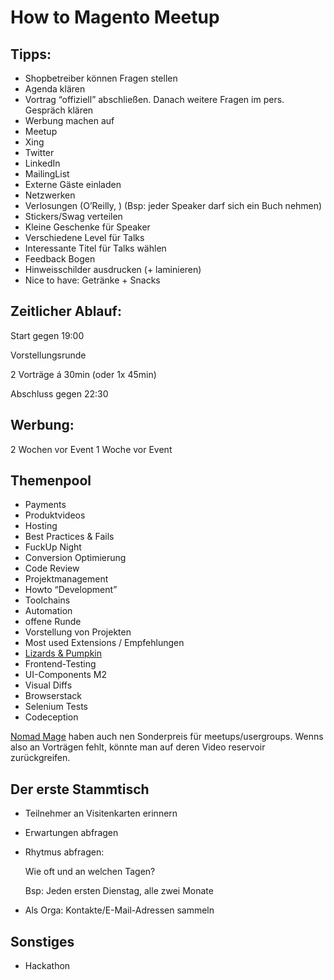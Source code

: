 # How to Magento Meetup

## Tipps:

* Shopbetreiber können Fragen stellen
* Agenda klären
* Vortrag “offiziell” abschließen. Danach weitere Fragen im pers. Gespräch klären
* Werbung machen auf
 * Meetup
 * Xing
 * Twitter
 * LinkedIn
 * MailingList
* Externe Gäste einladen
* Netzwerken
* Verlosungen (O’Reilly, ) (Bsp: jeder Speaker darf sich ein Buch nehmen)
* Stickers/Swag verteilen
* Kleine Geschenke für Speaker
* Verschiedene Level für Talks
* Interessante Titel für Talks wählen
* Feedback Bogen
* Hinweisschilder ausdrucken (+ laminieren)
* Nice to have: Getränke + Snacks

## Zeitlicher Ablauf:

Start gegen 19:00

Vorstellungsrunde

2 Vorträge á 30min (oder 1x 45min)

Abschluss gegen 22:30

## Werbung:
2 Wochen vor Event
1 Woche vor Event

## Themenpool

* Payments
* Produktvideos
* Hosting
* Best Practices & Fails
* FuckUp Night
* Conversion Optimierung
* Code Review
* Projektmanagement
* Howto “Development”
 * Toolchains
 * Automation
* offene Runde
* Vorstellung von Projekten
* Most used Extensions / Empfehlungen
* [Lizards & Pumpkin](http://lizardsandpumpkins.com/)
* Frontend-Testing
 * UI-Components M2
 * Visual Diffs
 * Browserstack
 * Selenium Tests
 * Codeception

[Nomad Mage](https://nomadmage.com/) haben auch nen Sonderpreis für meetups/usergroups. Wenns also an Vorträgen fehlt, könnte man auf deren Video reservoir zurückgreifen.

## Der erste Stammtisch

* Teilnehmer an Visitenkarten erinnern
* Erwartungen abfragen
* Rhytmus abfragen:

  Wie oft und an welchen Tagen?

  Bsp: Jeden ersten Dienstag, alle zwei Monate
* Als Orga: Kontakte/E-Mail-Adressen sammeln


## Sonstiges

* Hackathon